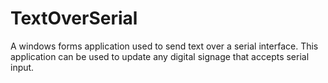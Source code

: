 # TextOverSerial
A windows forms application used to send text over a serial interface.  This application can be used to update any digital signage that accepts serial input.
